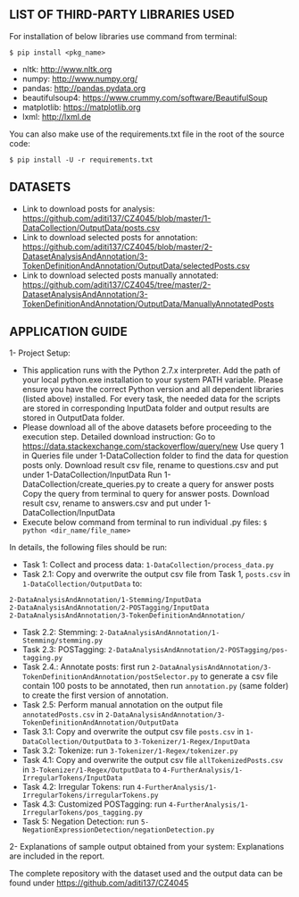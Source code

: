 ## LIST OF THIRD-PARTY LIBRARIES USED
For installation of below libraries use command from terminal:

`$ pip install <pkg_name>`

* nltk: http://www.nltk.org 
* numpy: http://www.numpy.org/ 
* pandas: http://pandas.pydata.org  
* beautifulsoup4: https://www.crummy.com/software/BeautifulSoup 
* matplotlib: https://matplotlib.org 
* lxml: http://lxml.de 

You can also make use of the requirements.txt file in the root of the source code:

`$ pip install -U -r requirements.txt`

## DATASETS 
* Link to download posts for analysis: https://github.com/aditi137/CZ4045/blob/master/1-DataCollection/OutputData/posts.csv
* Link to download selected posts for annotation: https://github.com/aditi137/CZ4045/blob/master/2-DatasetAnalysisAndAnnotation/3-TokenDefinitionAndAnnotation/OutputData/selectedPosts.csv
* Link to download selected posts manually annotated: https://github.com/aditi137/CZ4045/tree/master/2-DatasetAnalysisAndAnnotation/3-TokenDefinitionAndAnnotation/OutputData/ManuallyAnnotatedPosts

## APPLICATION GUIDE 
1- Project Setup:

* This application runs with the Python 2.7.x interpreter. Add the path of your local python.exe installation to your system PATH variable. Please ensure you have the correct Python version and all dependent libraries (listed above) installed. For every task, the needed data for the scripts are stored in corresponding InputData folder and output results are stored in OutputData folder.
* Please download all of the above datasets before proceeding to the execution step. Detailed download instruction:
Go to https://data.stackexchange.com/stackoverflow/query/new
Use query 1 in Queries file under 1-DataCollection folder to find the data for question posts only. Download result csv file, rename to questions.csv and put under 1-DataCollection/InputData
Run 1-DataCollection/create_queries.py to create a query for answer posts
Copy the query from terminal to query for answer posts. Download result csv, rename to answers.csv and put under 1-DataCollection/InputData 
* Execute below command from terminal to run individual .py files: `$ python <dir_name/file_name>`

In details, the following files should be run:

* Task 1: Collect and process data: `1-DataCollection/process_data.py`
* Task 2.1: Copy and overwrite the output csv file from Task 1, `posts.csv` in `1-DataCollection/OutputData` to:

```
2-DataAnalysisAndAnnotation/1-Stemming/InputData
2-DataAnalysisAndAnnotation/2-POSTagging/InputData 
2-DataAnalysisAndAnnotation/3-TokenDefinitionAndAnnotation/
```

* Task 2.2: Stemming: `2-DataAnalysisAndAnnotation/1-Stemming/stemming.py`
* Task 2.3: POSTagging: `2-DataAnalysisAndAnnotation/2-POSTagging/pos-tagging.py`
* Task 2.4.: Annotate posts: first run `2-DataAnalysisAndAnnotation/3-TokenDefinitionAndAnnotation/postSelector.py` to generate a csv file contain 100 posts to be annotated, then run `annotation.py` (same folder) to create the first version of annotation. 
* Task 2.5: Perform manual annotation on the output file `annotatedPosts.csv` in `2-DataAnalysisAndAnnotation/3-TokenDefinitionAndAnnotation/OutputData`
* Task 3.1: Copy and overwrite the output csv file `posts.csv` in `1-DataCollection/OutputData` to `3-Tokenizer/1-Regex/InputData`
* Task 3.2: Tokenize: run `3-Tokenizer/1-Regex/tokenizer.py`
* Task 4.1: Copy and overwrite the output csv file `allTokenizedPosts.csv` in `3-Tokenizer/1-Regex/OutputData` to `4-FurtherAnalysis/1-IrregularTokens/InputData`
* Task 4.2: Irregular Tokens: run `4-FurtherAnalysis/1-IrregularTokens/irregularTokens.py`
* Task 4.3: Customized POSTagging: run `4-FurtherAnalysis/1-IrregularTokens/pos_tagging.py`
* Task 5: Negation Detection: run `5-NegationExpressionDetection/negationDetection.py`

2- Explanations of sample output obtained from your system: 
Explanations are included in the report.

The complete repository with the dataset used and the output data can be found under https://github.com/aditi137/CZ4045
